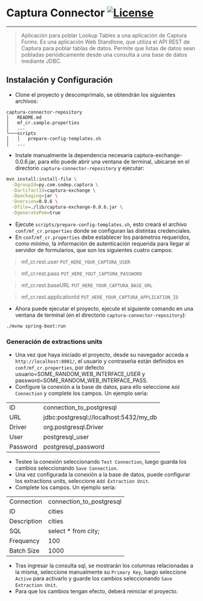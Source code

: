 # Captura Connector [![License](https://img.shields.io/badge/License-Apache%202.0-blue.svg)](https://opensource.org/licenses/Apache-2.0)
---
> Aplicación para poblar Lookup Tables a una aplicación de Captura Forms.
> Es una aplicación Web Standlone, que utiliza el API REST de Captura para poblar tablas de datos.
>Permite que listas de datos sean pobladas periódicamente desde una consulta a una base de datos mediante JDBC.
## Instalación y Configuración
* Clone el proyecto y descomprímalo, se obtendrán los siguientes archivos:
```
captura-connector-repository
│   README.md
│   mf_cr.sample.properties   
│   ...
└───scripts
│   │   prepare-config-templates.sh
│   ...
```
* Instale manualmente la dependencia necesaria captura-exchange-0.0.6.jar, para ello puede abrir una ventana de terminal, ubicarse en el directorio `captura-connector-repository` y ejecutar:
```sh
mvn install:install-file \
  -DgroupId=py.com.sodep.captura \
  -DartifactId=captura-exchange \
  -Dpackaging=jar \
  -Dversion=0.0.6 \
  -Dfile=./lib/captura-exchange-0.0.6.jar \
  -DgeneratePom=true
```
* Ejecute `scripts/prepare-config-templates.sh`, esto creará el archivo `conf/mf_cr.properties` donde se configuran las distintas credenciales.
* En `conf/mf_cr.properties` debe establecer los parámetros requeridos, como mínimo, la información de autenticación requerida para llegar al servidor de formularios, que son los siguientes cuatro campos:

> mf_cr.rest.user `PUT_HERE_YOUR_CAPTURA_USER`

> mf_cr.rest.pass `PUT_HERE_YOUT_CAPTURA_PASSWORD`

> mf_cr.rest.baseURL `PUT_HERE_YOUR_CAPTURA_BASE_URL`

> mf_cr.rest.applicationId `PUT_HERE_YOUR_CAPTURA_APPLICATION_ID`

* Ahora puede ejecutar el proyecto, ejecute el siguiente comando en una ventana de terminal (en el directorio `captura-connector-repository`):
```sh
./mvnw spring-boot:run
```
### Generación de extractions units
* Una vez que haya iniciado el proyecto, desde su navegador acceda a `http://localhost:8081/`, el usuario y contraseña están definidos en `conf/mf_cr.properties`, por defecto usuario=SOME_RANDOM_WEB_INTERFACE_USER y password=SOME_RANDOM_WEB_INTERFACE_PASS.
* Configure la conexión a la base de datos, para ello seleccione `Add Connection` y complete los campos. Un ejemplo sería:

| | |
| ------ | ------ |
| ID | connection_to_postgresql |
| URL| jdbc:postgresql://localhost:5432/my_db |
| Driver | org.postgresql.Driver |
| User | postgresql_user |
| Password | postgresql_password |
* Testee la conexión seleccionando  `Test Connection`, luego guarda los cambios seleccionando `Save Connection`.
* Una vez configurada la conexión a la base de datos, puede configurar los extractions units, seleccione `Add Extraction Unit`.
* Complete los campos. Un ejemplo sería:

| | |
| ------ | ------ |
| Connection | connection_to_postgresql |
| ID| cities |
| Description | cities |
| SQL | select * from city; |
| Frequency | 100 |
| Batch Size | 1000 |
* Tras ingresar la consulta sql, se mostrarán los columnas relacionadas a la misma, seleccione manualmente su `Primary Key`, luego seleccione `Active` para activarlo y guarde los cambios seleccionando `Save Extraction Unit`.
* Para que los cambios tengan efecto, deberá reiniciar el proyecto.



